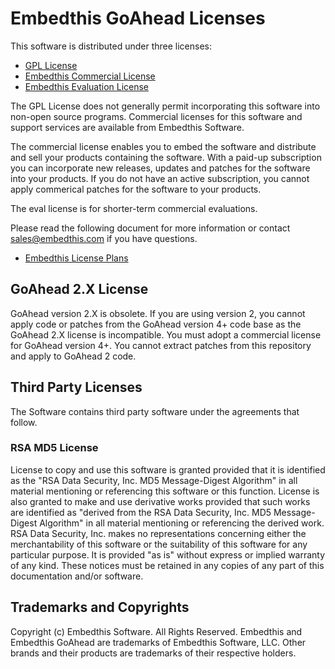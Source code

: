 Embedthis GoAhead Licenses
===

This software is distributed under three licenses:

* [GPL License](http://www.gnu.org/licenses/gpl-2.0.html)
* [Embedthis Commercial License](https://www.embedthis.com/about/terms/)
* [Embedthis Evaluation License](./EVAL.md)

The GPL License does not generally permit incorporating this software into
non-open source programs. Commercial licenses for this   software and support
services are available from Embedthis Software.

The commercial license enables you to embed the software and distribute and
sell your products containing the software. With a paid-up subscription you can
incorporate new releases, updates and patches for the software into your
products. If you do not have an active subscription, you cannot apply
commerical patches for the software to your products.

The eval license is for shorter-term commercial evaluations.

Please read the following document for more information or contact
[sales@embedthis.com](mailto:sales@embdthis.com) if you have questions.

- [Embedthis License
Plans](https://www.embedthis.com/builder/doc/plans/overview/)


## GoAhead 2.X License

GoAhead version 2.X is obsolete.  If you are using version 2, you cannot apply
code or patches from the GoAhead version 4+ code base as the GoAhead 2.X
license is incompatible. You must adopt a commercial license for GoAhead
version 4+. You cannot extract patches from this repository and apply to
GoAhead 2 code.


Third Party Licenses
---

The Software contains third party software under the agreements that follow.

### RSA MD5 License

License to copy and use this software is granted provided that it is identified
as the "RSA Data Security, Inc. MD5 Message-Digest Algorithm" in all material
mentioning or referencing this software or this function. License is also
granted to make and use derivative works provided that such works are
identified as "derived from the RSA Data Security, Inc. MD5 Message-Digest
Algorithm" in all material mentioning or referencing the derived work. RSA Data
Security, Inc. makes no representations concerning either the merchantability
of this software or the suitability of this software for any particular
purpose. It is provided "as is" without express or implied warranty of any
kind. These notices must be retained in any copies of any part of this
documentation and/or software.


Trademarks and Copyrights
---
Copyright (c) Embedthis Software. All Rights Reserved.
Embedthis and Embedthis GoAhead are trademarks of Embedthis Software, LLC.
Other brands and their products are trademarks of their respective holders.
